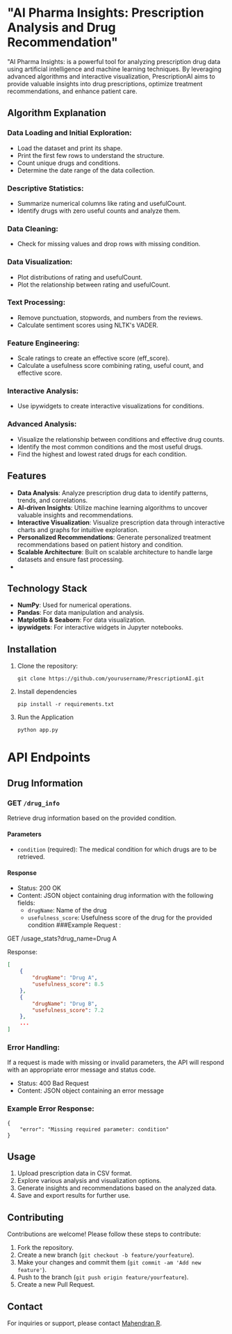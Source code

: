 #  "AI Pharma Insights: Prescription Analysis and Drug Recommendation"

 "AI Pharma Insights:  is a powerful tool for analyzing prescription drug data using artificial intelligence and machine learning techniques. By leveraging advanced algorithms and interactive visualization, PrescriptionAI aims to provide valuable insights into drug prescriptions, optimize treatment recommendations, and enhance patient care.

## Algorithm Explanation

### Data Loading and Initial Exploration:

- Load the dataset and print its shape.
- Print the first few rows to understand the structure.
- Count unique drugs and conditions.
- Determine the date range of the data collection.

### Descriptive Statistics:

- Summarize numerical columns like rating and usefulCount.
- Identify drugs with zero useful counts and analyze them.

### Data Cleaning:

- Check for missing values and drop rows with missing condition.

### Data Visualization:

- Plot distributions of rating and usefulCount.
- Plot the relationship between rating and usefulCount.

### Text Processing:

- Remove punctuation, stopwords, and numbers from the reviews.
- Calculate sentiment scores using NLTK's VADER.

### Feature Engineering:

- Scale ratings to create an effective score (eff_score).
- Calculate a usefulness score combining rating, useful count, and effective score.

### Interactive Analysis:

- Use ipywidgets to create interactive visualizations for conditions.

### Advanced Analysis:

- Visualize the relationship between conditions and effective drug counts.
- Identify the most common conditions and the most useful drugs.
- Find the highest and lowest rated drugs for each condition.

## Features

- **Data Analysis**: Analyze prescription drug data to identify patterns, trends, and correlations.
- **AI-driven Insights**: Utilize machine learning algorithms to uncover valuable insights and recommendations.
- **Interactive Visualization**: Visualize prescription data through interactive charts and graphs for intuitive exploration.
- **Personalized Recommendations**: Generate personalized treatment recommendations based on patient history and condition.
- **Scalable Architecture**: Built on scalable architecture to handle large datasets and ensure fast processing.
- 
## Technology Stack

- **NumPy**: Used for numerical operations.
- **Pandas**: For data manipulation and analysis.
- **Matplotlib & Seaborn**: For data visualization.
- **ipywidgets**: For interactive widgets in Jupyter notebooks.
  
## Installation

1. Clone the repository:

   ```
   git clone https://github.com/yourusername/PrescriptionAI.git
   ```
2. Install dependencies
    ```
    pip install -r requirements.txt
    ```
3. Run the Application
   ```
   python app.py
    ```
# API Endpoints

## Drug Information

### GET `/drug_info`

Retrieve drug information based on the provided condition.

#### Parameters

- `condition` (required): The medical condition for which drugs are to be retrieved.

#### Response

- Status: 200 OK
- Content: JSON object containing drug information with the following fields:
  - `drugName`: Name of the drug
  - `usefulness_score`: Usefulness score of the drug for the provided condition
###Example
Request :

GET /usage_stats?drug_name=Drug A

Response:

```json
[
    {
        "drugName": "Drug A",
        "usefulness_score": 8.5
    },
    {
        "drugName": "Drug B",
        "usefulness_score": 7.2
    },
    ...
]
 ```
### Error Handling:
If a request is made with missing or invalid parameters, the API will respond with an appropriate error message and status code.

- Status: 400 Bad Request
- Content: JSON object containing an error message
### Example Error Response:

```
{
    "error": "Missing required parameter: condition"
}
  ```
## Usage

1. Upload prescription data in CSV format.
2. Explore various analysis and visualization options.
3. Generate insights and recommendations based on the analyzed data.
4. Save and export results for further use.

## Contributing

Contributions are welcome! Please follow these steps to contribute:

1. Fork the repository.
2. Create a new branch (`git checkout -b feature/yourfeature`).
3. Make your changes and commit them (`git commit -am 'Add new feature'`).
4. Push to the branch (`git push origin feature/yourfeature`).
5. Create a new Pull Request.


## Contact

For inquiries or support, please contact [Mahendran R](mailto:mahendran.06335@gmail.com).

